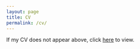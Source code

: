 ```yaml
---
layout: page
title: CV
permalink: /cv/
---
```

<object data="/Coburn_CV.pdf" width="600" height="600" type='application/pdf'/> </object>

If my CV does not appear above, click [here](/Coburn_CV.pdf) to view.
